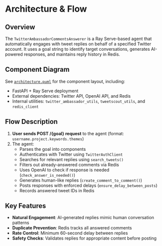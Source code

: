 # Architecture & Flow

## Overview

The `TwitterAmbassadorCommentsAnswerer` is a Ray Serve-based agent that automatically engages with tweet replies on behalf of a specified Twitter account. It uses a goal string to identify target conversations, generates AI-powered responses, and maintains reply history in Redis.

## Component Diagram

See [`architecture.puml`](./architecture.puml) for the component layout, including:
- FastAPI + Ray Serve deployment
- External dependencies: Twitter API, OpenAI API, and Redis
- Internal utilities: `twitter_ambassador_utils`, `tweetscout_utils`, and `redis_client`

## Flow Description

1. **User sends POST /{goal} request** to the agent (format: `username.project.keywords.themes`)
2. The agent:
   - Parses the goal into components
   - Authenticates with Twitter using `TwitterAuthClient`
   - Searches for relevant replies using `search_tweets()`
   - Filters out already-answered comments via Redis
   - Uses OpenAI to check if response is needed (`check_answer_is_needed()`)
   - Generates human-like replies (`create_comment_to_comment()`)
   - Posts responses with enforced delays (`ensure_delay_between_posts`)
   - Records answered tweet IDs in Redis

## Key Features
- **Natural Engagement**: AI-generated replies mimic human conversation patterns
- **Duplicate Prevention**: Redis tracks all answered comments
- **Rate Control**: Minimum 60-second delay between replies
- **Safety Checks**: Validates replies for appropriate content before posting